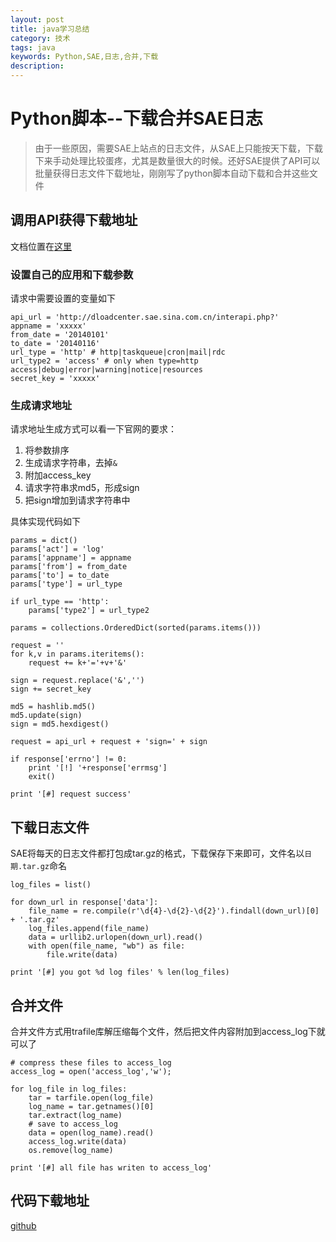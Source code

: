 ```yaml
---
layout: post
title: java学习总结
category: 技术
tags: java
keywords: Python,SAE,日志,合并,下载
description: 
---
```


# Python脚本--下载合并SAE日志

> 由于一些原因，需要SAE上站点的日志文件，从SAE上只能按天下载，下载下来手动处理比较蛋疼，尤其是数量很大的时候。还好SAE提供了API可以批量获得日志文件下载地址，刚刚写了python脚本自动下载和合并这些文件

## 调用API获得下载地址
文档位置在[这里][1]

### 设置自己的应用和下载参数
请求中需要设置的变量如下

    api_url = 'http://dloadcenter.sae.sina.com.cn/interapi.php?'
    appname = 'xxxxx'
    from_date = '20140101'
    to_date = '20140116'
    url_type = 'http' # http|taskqueue|cron|mail|rdc
    url_type2 = 'access' # only when type=http  access|debug|error|warning|notice|resources
    secret_key = 'xxxxx'

### 生成请求地址
请求地址生成方式可以看一下官网的要求：

1. 将参数排序
2. 生成请求字符串，去掉`&`
3. 附加access_key
4. 请求字符串求md5，形成sign
5. 把sign增加到请求字符串中

具体实现代码如下

    params = dict()
    params['act'] = 'log'
    params['appname'] = appname
    params['from'] = from_date
    params['to'] = to_date
    params['type'] = url_type

    if url_type == 'http':
        params['type2'] = url_type2

    params = collections.OrderedDict(sorted(params.items()))

    request = ''
    for k,v in params.iteritems():
        request += k+'='+v+'&'

    sign = request.replace('&','')
    sign += secret_key

    md5 = hashlib.md5()
    md5.update(sign)
    sign = md5.hexdigest()

    request = api_url + request + 'sign=' + sign
    
    if response['errno'] != 0:
        print '[!] '+response['errmsg']
        exit()

    print '[#] request success'
    
## 下载日志文件
SAE将每天的日志文件都打包成tar.gz的格式，下载保存下来即可，文件名以`日期.tar.gz`命名

    log_files = list()

    for down_url in response['data']:    
        file_name = re.compile(r'\d{4}-\d{2}-\d{2}').findall(down_url)[0] + '.tar.gz'
        log_files.append(file_name)
        data = urllib2.urlopen(down_url).read()
        with open(file_name, "wb") as file:
            file.write(data)

    print '[#] you got %d log files' % len(log_files)

## 合并文件
合并文件方式用trafile库解压缩每个文件，然后把文件内容附加到access_log下就可以了

    # compress these files to access_log
    access_log = open('access_log','w');

    for log_file in log_files:
        tar = tarfile.open(log_file)
        log_name = tar.getnames()[0]
        tar.extract(log_name)
        # save to access_log
        data = open(log_name).read()
        access_log.write(data)
        os.remove(log_name)

    print '[#] all file has writen to access_log'

## 代码下载地址
[github][2]

[1]: http://sae.sina.com.cn/?m=devcenter&catId=281
[2]: https://github.com/suyan/Scripts/blob/master/Python/sae-log-download.py
